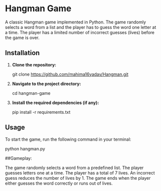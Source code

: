 # Hangman Game

A classic Hangman game implemented in Python. The game randomly selects a word from a list and the player has to guess the word one letter at a time. The player has a limited number of incorrect guesses (lives) before the game is over.

## Installation

1. **Clone the repository:**

    git clone https://github.com/mahima16yadav/Hangman.git

2. **Navigate to the project directory:**

    cd hangman-game

3. **Install the required dependencies (if any):**
 
    pip install -r requirements.txt

## Usage

To start the game, run the following command in your terminal:

python hangman.py

##Gameplay:

The game randomly selects a word from a predefined list.
The player guesses letters one at a time.
The player has a total of 7 lives. An incorrect guess reduces the number of lives by 1.
The game ends when the player either guesses the word correctly or runs out of lives.
